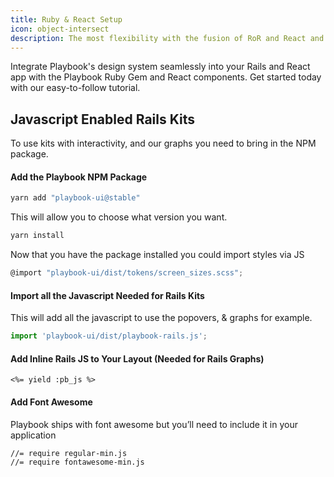 ```yaml
---
title: Ruby & React Setup
icon: object-intersect
description: The most flexibility with the fusion of RoR and React and the power of 100+ highly customizable View Components. Build design driven UI in Rails with View Components.
---
```


Integrate Playbook's design system seamlessly into your Rails and React app with the Playbook Ruby Gem and React components. Get started today with our easy-to-follow tutorial.

## Javascript Enabled Rails Kits
To use kits with interactivity, and our graphs you need to bring in the NPM package.

#### Add the Playbook NPM Package
```sh
yarn add "playbook-ui@stable"
```

This will allow you to choose what version you want.

```sh
yarn install
```

Now that you have the package installed you could import styles via JS

```jsx
@import "playbook-ui/dist/tokens/screen_sizes.scss";
```

#### Import all the Javascript Needed for Rails Kits

This will add all the javascript to use the popovers, & graphs for example.

```js
import 'playbook-ui/dist/playbook-rails.js';
```

#### Add Inline Rails JS to Your Layout (Needed for Rails Graphs)

```erb
<%= yield :pb_js %>
```

#### Add Font Awesome

Playbook ships with font awesome but you’ll need to include it in your application

```
//= require regular-min.js
//= require fontawesome-min.js
```